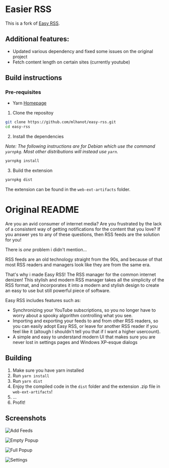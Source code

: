 # Easier RSS

This is a fork of [Easy RSS](https://github.com/arguablykomodo/easy-rss).

## Additional features:

- Updated various dependency and fixed some issues on the original project
- Fetch content length on certain sites (currently youtube)

## Build instructions

### Pre-requisites

- Yarn [Homepage](https://github.com/yarnpkg/yarn)

1. Clone the repositoy

```bash
git clone https://github.com/mlhanot/easy-rss.git
cd easy-rss
```

2. Install the dependencies

_Note: The following instructions are for Debian which use the command `yarnpkg`. 
Most other distributions will instead use `yarn`._

```bash
yarnpkg install
```

3. Build the extension

```bash
yarnpkg dist
```

The extension can be found in the `web-ext-artifacts` folder.

# Original README
Are you an avid consumer of internet media? Are you frustrated by the lack of a
consistent way of getting notifications for the content that you love? If you
answer yes to any of these questions, then RSS feeds are the solution for you!

There is _one_ problem i didn't mention...

RSS feeds are an old technology straight from the 90s, and because of that most
RSS readers and managers look like they are from the same era.

That's why i made Easy RSS! The RSS manager for the common internet denizen!
This stylish and modern RSS manager takes all the simplicity of the RSS format,
and incorporates it into a modern and stylish design to create an easy to use
but still powerful piece of software.

Easy RSS includes features such as:

- Synchronizing your YouTube subscriptions, so you no longer have to worry
  about a spooky algorithm controlling what you see.
- Importing and exporting your feeds to and from other RSS readers, so you can
  easily adopt Easy RSS, or leave for another RSS reader if you feel like it
  (altough I shouldn't tell you that if I want a higher usercount).
- A simple and easy to understand modern UI that makes sure you are never lost
  in settings pages and Windows XP-esque dialogs

## Building

1. Make sure you have yarn installed
2. Run `yarn install`
3. Run `yarn dist`
4. Enjoy the compiled code in the `dist` folder and the extension .zip file in `web-ext-artifacts`!
5. ...
6. Profit!

## Screenshots

![Add Feeds](images/add_feeds.png "Add Feeds")

![Empty Popup](images/empty_popup.png "Empty Popup")

![Full Popup](images/full_popup.png "Full Popup")

![Settings](images/settings.png "Settings")



